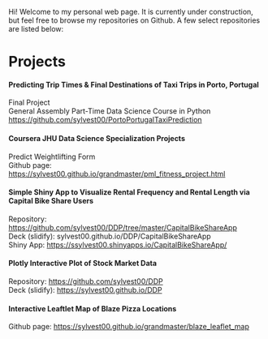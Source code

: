 Hi! Welcome to my personal web page. It is currently under construction, but feel free to browse my repositories on Github. A few select repositories are listed below:

# Projects

#### Predicting Trip Times & Final Destinations of Taxi Trips in Porto, Portugal  
Final Project  
General Assembly Part-Time Data Science Course in Python  
https://github.com/sylvest00/PortoPortugalTaxiPrediction


#### Coursera JHU Data Science Specialization Projects  
Predict Weightlifting Form  
Github page: https://sylvest00.github.io/grandmaster/pml_fitness_project.html  

#### Simple Shiny App to Visualize Rental Frequency and Rental Length via Capital Bike Share Users  
Repository: https://github.com/sylvest00/DDP/tree/master/CapitalBikeShareApp  
Deck (slidify): sylvest00.github.io/DDP/CapitalBikeShareApp  
Shiny App: https://ssylvest00.shinyapps.io/CapitalBikeShareApp/  

#### Plotly Interactive Plot of Stock Market Data  
Repository: https://github.com/sylvest00/DDP  
Deck (slidify): https://sylvest00.github.io/DDP   

#### Interactive Leaftlet Map of Blaze Pizza Locations  
Github page: https://sylvest00.github.io/grandmaster/blaze_leaflet_map  
